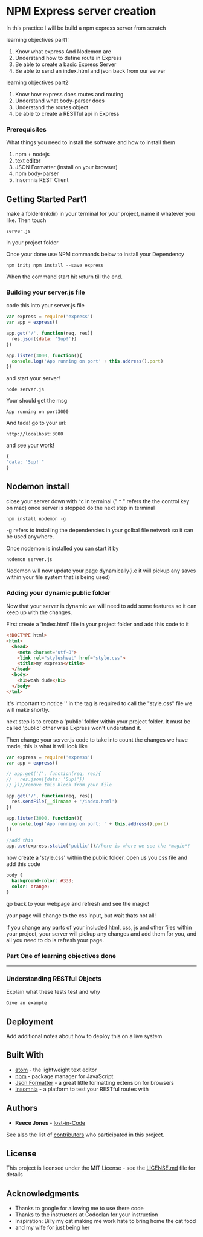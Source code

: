 # NPM Express server creation

In this practice I will be build a npm express server from scratch

learning objectives part1:
1. Know what express And Nodemon are
2. Understand how to define route in Express
3. Be able to create a basic Express Server
4. Be able to send an index.html and json back from our server

learning objectives part2:
1. Know how express does routes and routing
2. Understand what body-parser does
3. Understand the routes object
4. be able to create a RESTful api in Express


### Prerequisites

What things you need to install the software and how to install them

1. npm + nodejs
2. text editor
3. JSON Formatter (install on your browser)
4. npm body-parser
5. Insomnia REST Client

## Getting Started Part1

make a folder(mkdir) in your terminal for your project, name it whatever you like. Then touch
```
server.js
```
in your project folder

Once your done use NPM commands below to install your Dependency
```
npm init; npm install --save express
```
When the command start hit return till the end.

### Building your server.js file

code this into your server.js file
```js
var express = require('express')
var app = express()

app.get('/', function(req, res){
  res.json({data: 'Sup!'})
})

app.listen(3000, function(){
  console.log('App running on port' + this.address().port)
})
```
and start your server!
```
node server.js
```
Your should get the msg
```
App running on port3000
```
And tada! go to your url:
```
http://localhost:3000
```
and see your work!

```js
{
"data: 'Sup!'"
}
```

## Nodemon install
close your server down with ^c in terminal (" ^ " refers the the control key on mac) once server is stopped do the next step in terminal
```
npm install nodemon -g
```
-g refers to installing the dependencies in your golbal file network so it can be used anywhere.

Once nodemon is installed you can start it by
```
nodemon server.js
```
Nodemon will now update your page dynamically(i.e it will pickup any saves within your file system that is being used)


### Adding your dynamic public folder

Now that your server is dynamic we will need to add some features so it can keep up with the changes.

First create a 'index.html' file in your project folder and add this code to it
```html
<!DOCTYPE html>
<html>
  <head>
    <meta charset="utf-8">
    <link rel="stylesheet" href="style.css">
    <title>my express</title>
  </head>
  <body>
    <h1>woah dude</h1>
  </body>
</tml>
```
It's important to notice '<link rel="stylesheet" href="style.css">' in the <head> tag is required to call the "style.css" file we will make shortly.


next step is to create a 'public' folder within your project folder. It must be called 'public' other wise Express won't understand it.

Then change your server.js code to take into count the changes we have made, this is what it will look like

```js
var express = require('express')
var app = express()

// app.get('/', function(req, res){
//   res.json({data: 'Sup!'})
// })//remove this block from your file

app.get('/', function(req, res){
  res.sendFile(__dirname + '/index.html')
})

app.listen(3000, function(){
  console.log('App running on port: ' + this.address().port)
})

//add this
app.use(express.static('public'))//here is where we see the *magic*!
```
now create a 'style.css' within the public folder. open us you css file and add this code
```css
body {
  background-color: #333;
  color: orange;
}
```
go back to your webpage and refresh and see the magic!

your page will change to the css input, but wait thats not all!

if you change any parts of your included html, css, js and other files within your project, your server will pickup any changes and add them for you, and all you need to do is refresh your page.

### Part One of learning objectives done
---
### Understanding RESTful Objects

Explain what these tests test and why

```
Give an example
```

## Deployment

Add additional notes about how to deploy this on a live system

## Built With

* [atom](https://atom.io/) - the lightweight text editor
* [npm](https://www.npmjs.com/) - package manager for JavaScript
* [Json Formatter](https://github.com/callumlocke/json-formatter) - a great little formatting extension for browsers
* [Insomnia](https://insomnia.rest/) - a platform to test your RESTful routes with

## Authors

* **Reece Jones**  - [lost-in-Code](https://github.com/lost-in-Code-au)

See also the list of [contributors](https://github.com/lost-in-Code-au/JS_sever_prac/graphs/contributors) who participated in this project.

## License

This project is licensed under the MIT License - see the [LICENSE.md](LICENSE.md) file for details

## Acknowledgments

* Thanks to google for allowing me to use there code
* Thanks to the instructors at Codeclan for your instruction
* Inspiration: Billy my cat making me work hate to bring home the cat food
* and my wife for just being her
